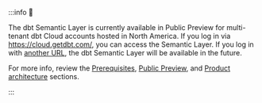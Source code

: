 :::info 📌

The dbt Semantic Layer is currently available in Public Preview for multi-tenant dbt Cloud accounts hosted in North America. If you log in via https://cloud.getdbt.com/, you can access the Semantic Layer. If you log in with [another URL](/docs/cloud/about-cloud/access-regions-ip-addresses), the dbt Semantic Layer will be available in the future.

For more info, review the [Prerequisites](/docs/use-dbt-semantic-layer/dbt-semantic-layer#prerequisites), [Public Preview](/docs/use-dbt-semantic-layer/quickstart-semantic-layer#public-preview), and [Product architecture](/docs/use-dbt-semantic-layer/dbt-semantic-layer#product-architecture) sections.

:::
